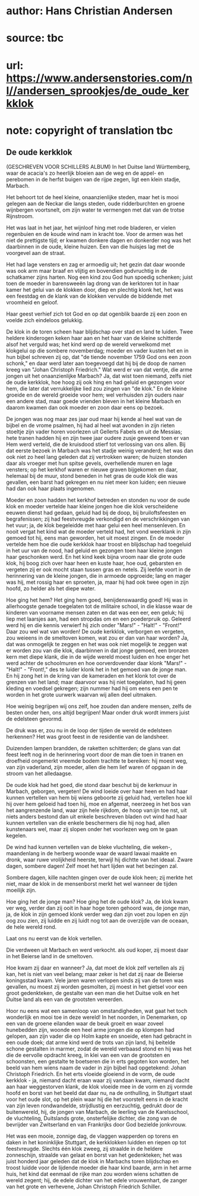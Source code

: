 # author: Hans Christian Andersen
# source: tbc
# url: https://www.andersenstories.com/nl//andersen_sprookjes/de_oude_kerkklok
# note: copyright of translation tbc

## De oude kerkklok 

(GESCHREVEN VOOR SCHILLERS ALBUM) In het Duitse land Württemberg, waar
de acacia's zo heerlijk bloeien aan de weg en de appel- en perebomen in
de herfst buigen van de rijpe zegen, ligt een klein stadje, Marbach.

Het behoort tot de heel kleine, onaanzienlijke steden, maar het is mooi
gelegen aan de Neckar die langs steden, oude ridderburchten en groene
wijnbergen voortsnelt, om zijn water te vermengen met dat van de trotse
Rijnstroom.

Het was laat in het jaar, het wijnloof hing met rode bladeren, er vielen
regenbuien en de koude wind nam in kracht toe. Voor de armen was het
niet de prettigste tijd; er kwamen donkere dagen en donkerder nog was
het daarbinnen in de oude, kleine huizen. Een van die huisjes lag met de
voorgevel aan de straat.

Het had lage vensters en zag er armoedig uit; het gezin dat daar woonde
was ook arm maar braaf en vlijtig en bovendien godvruchtig in de
schatkamer zijns harten. Nog een kind zou God hun spoedig schenken;
juist toen de moeder in barensweeën lag drong van de kerktoren tot in
haar kamer het gelui van de klokken door, diep en plechtig klonk het,
het was een feestdag en de klank van de klokken vervulde de biddende met
vroomheid en geloof.

Haar geest verhief zich tot God en op dat ogenblik baarde zij een zoon
en voelde zich eindeloos gelukkig.

De klok in de toren scheen haar blijdschap over stad en land te luiden.
Twee heldere kinderogen keken haar aan en het haar van de kleine
schitterde alsof het verguld was; het kind werd op de wereld verwelkomd
met klokgelui op die sombere novemberdag; moeder en vader kusten het en
in hun bijbel schreven zij op, dat "de tiende november 1759 God ons een
zoon schonk," en daar werd later aan toegevoegd dat hij bij de doop de
namen kreeg van "Johan Christoph Friedrich." Wat werd er van dat
ventje, die arme jongen uit het onaanzienlijke Marbach? Ja, dat wist
toen niemand, zelfs niet de oude kerkklok, hoe hoog zij ook hing en had
geluid en gezongen voor hem, die later dat verrukkelijke lied zou zingen
van "de klok." En de kleine groeide en de wereld groeide voor hem; wel
verhuisden zijn ouders naar een andere stad, maar goede vrienden bleven
in het kleine Marbach en daarom kwamen dan ook moeder en zoon daar eens
op bezoek.

De jongen was nog maar zes jaar oud maar hij kende al heel wat van de
bijbel en de vrome psalmen, hij had al heel wat avonden in zijn rieten
stoeltje zijn vader horen voorlezen uit Gellerts Fabels en uit de
Messias; hete tranen hadden hij en zijn twee jaar oudere zusje geweend
toen er van Hem werd verteld, die de kruisdood stierf tot verlossing van
ons allen. Bij dat eerste bezoek in Marbach was het stadje weinig
veranderd; het was dan ook niet zo heel lang geleden dat zij vertrokken
waren; de huizen stonden daar als vroeger met hun spitse gevels,
overhellende muren en lage vensters; op het kerkhof waren er nieuwe
graven bijgekomen en daar, helemaal bij de muur, stond beneden in het
gras de oude klok die was gevallen, een barst had gekregen en nu niet
meer kon luiden; een nieuwe had dan ook haar plaats ingenomen.

Moeder en zoon hadden het kerkhof betreden en stonden nu voor de oude
klok en moeder vertelde haar kleine jongen hoe die klok verscheidene
eeuwen dienst had gedaan, geluid had bij de doop, bij bruiloftsfeesten
en begrafenissen; zij had feestvreugde verkondigd en de verschrikkingen
van het vuur; ja, de klok begeleidde met haar gelui een heel
mensenleven. En nooit vergat het kind wat de moeder verteld had, het
vond weerklank in zijn gemoed tot hij, eens man geworden, het uit moest
zingen. En de moeder vertelde hem hoe die oude kerkklok haar troost en
blijdschap had toegeluid in het uur van de nood, had geluid en gezongen
toen haar kleine jongen haar geschonken werd. En het kind keek bijna
vroom naar die grote oude klok, hij boog zich over haar heen en kuste
haar, hoe oud, gebarsten en vergeten zij er ook mocht staan tussen gras
en netels. Zij leefde voort in de herinnering van de kleine jongen, die
in armoede opgroeide; lang en mager was hij, met rossig haar en
sproeten, ja, maar hij had ook twee ogen in zijn hoofd, zo helder als
het diepe water.

Hoe ging het hem? Het ging hem goed, benijdenswaardig goed! Hij was in
allerhoogste genade toegelaten tot de militaire school, in die klasse
waar de kinderen van voorname mensen zaten en dat was een eer, een
geluk; hij liep met laarsjes aan, had een stropdas om en een poederpruik
op. Geleerd werd hij en die kennis verwierf hij zich onder "Mars!" -
"Halt!" - "Front!" Daar zou wel wat van worden! De oude kerkklok,
verborgen en vergeten, zou weieens in de smeltoven komen, wat zou er dan
van haar worden? Ja, dat was onmogelijk te zeggen en het was ook niet
mogelijk te zeggen wat er worden zou van die klok, daarbinnen in dat
jonge gemoed, een bronzen kern met diepe klank, die in de wijde wereld
moest luiden en hoe enger het werd achter de schoolmuren en hoe
oorverdovender daar klonk "Mars!" - "Halt!" - "Front!," des te
luider klonk het in het gemoed van de jonge man. En hij zong het in de
kring van de kameraden en het klonk tot over de grenzen van het land;
maar daarvoor was hij niet toegelaten, had hij geen kleding en voedsel
gekregen; zijn nummer had hij om eens een pen te worden in het grote
uurwerk waarvan wij allen deel uitmaken.

Hoe weinig begrijpen wij ons zelf, hoe zouden dan andere mensen, zelfs
de besten onder hen, ons altijd begrijpen! Maar onder druk wordt immers
juist de edelsteen gevormd.

De druk was er, zou nu in de loop der tijden de wereld de edelsteen
herkennen? Het was groot feest in de residentie van de landsheer.

Duizenden lampen brandden, de raketten schitterden; de glans van dat
feest leeft nog in de herinnering voort door de man die toen in tranen
en droefheid ongemerkt vreemde bodem trachtte te bereiken: hij moest
weg, van zijn vaderland, zijn moeder, allen die hem lief waren óf opgaan
in de stroom van het alledaagse.

De oude klok had het goed, die stond daar beschut bij de kerkmuur in
Marbach, geborgen, vergeten! De wind loeide over haar heen en had haar
kunnen vertellen van hem bij wiens geboorte zij geluid had, vertellen
hoe kil hij over hem geloeid had toen hij, moe en afgemat, neerzeeg in
het bos van het aangrenzende land, waar zijn hele rijkdom, de hoop
van:ijn toe nst, uit niets anders bestond dan uit enkele beschreven
bladen ovt wind had haar kunnen vertellen van die enkele beschermers die
hij nog had, allen kunstenaars wel, maar zij slopen onder het voorlezen
weg om te gaan kegelen.

De wind had kunnen vertellen van de bleke vluchteling, die weken-,
maandenlang in de herberg woonde waar de waard lawaai maakte en dronk,
waar ruwe vrolijkheid heerste, terwijl hij dichtte van het ideaal. Zware
dagen, sombere dagen! Zelf moet het hart lijden wat het bezingen zal.

Sombere dagen, kille nachten gingen over de oude klok heen; zij merkte
het niet, maar de klok in de mensenborst merkt het wel wanneer de tijden
moeilijk zijn.

Hoe ging het de jonge man? Hoe ging het de oude klok? Ja, de klok kwam
ver weg, verder dan zij ooit in haar hoge toren gehoord was, de jonge
man, ja, de klok in zijn gemoed klonk verder weg dan zijn voet zou lopen
en zijn oog zou zien, zij luidde en zij luidt nog tot aan de overzijde
van de oceaan, de hele wereld rond.

Laat ons nu eerst van de klok vertellen.

Die verdween uit Marbach en werd verkocht. als oud koper, zij moest daar
in het Beierse land in de smeltoven.

Hoe kwam zij daar en wanneer? Ja, dat moet de klok zelf vertellen als
zij kan, het is niet van veel belang; maar zeker is het dat zij naar de
Beierse koningsstad kwam. Vele jaren waren verlopen sinds zij van de
toren was gevallen, nu moest zij worden gesmolten, zij moest in het
gietsel voor een groot gedenkteken, de gestalte van een man die het
Duitse volk en het Duitse land als een van de grootsten vereerden.

Hoor nu eens wat een samenloop van omstandigheden, wat gaat het toch
wonderlijk en mooi toe in deze wereld! In het noorden, in Denemarken, op
een van de groene eilanden waar de beuk groeit en waar zoveel hunebedden
zijn, woonde een heel arme jongen die op klompen had gelopen, aan zijn
vader die op Holm kapte en snoeide, eten had gebracht in een oude doek;
dat arme kind werd de trots van zijn land, hij beitelde schone gestalten
in marmer, zodat de wereld verbaasd stond en hij was het die de eervolle
opdracht kreeg, in klei van een van de grootsten en schoonsten, een
gestalte te boetseren die in erts gegoten kon worden, het beeld van hem
wiens naam de vader in zijn bijbel had opgetekend: Johan Christoph
Friedrich. En het erts vloeide gloeiend in de vorm, de oude kerkklok -
ja, niemand dacht eraan waar zij vandaan kwam, niemand dacht aan haar
weggestorven klank, de klok vloeide mee in de vorm en zij vormde hoofd
en borst van het beeld dat daar nu, na de onthulling, in Stuttgart staat
voor het oude slot, op het plein waar hij die het voorstelt eens in de
kracht van zijn leven rondwandelde, strijdlustig en eerzuchtig, gedrukt
door de buitenwereld, hij, de jongen van Marbach, de leerling van de
Karelsschool, de vluchteling, Duitslands grote, onsterfelijke dichter,
die zong van de bevrijder van Zwitserland en van Frankrijks door God
bezielde jonkvrouw.

Het was een mooie, zonnige dag, de vlaggen wapperden op torens en daken
in het koninklijke Stuttgart, de kerkklokken luidden en riepen op tot
feestvreugde. Slechts één klok zweeg, zij straalde in de heldere
zonneschijn, straalde van gelaat en borst van het gedenkteken; het was
juist honderd jaar geleden dat de klok in Marbachs toren blijdschap en
troost luidde voor de lijdende moeder die haar kind baarde, arm in het
arme huis, het kind dat eenmaal de rijke man zou worden wiens schatten
de wereld zegent; hij, de edele dichter van het edele vrouwenhart, de
zanger van het grote en verhevene, Johan Christoph Friedrich Schiller.
